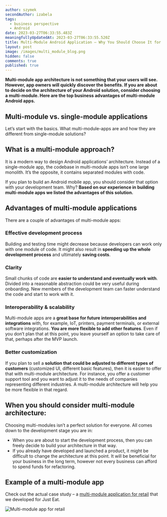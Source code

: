 ```yaml
---
author: szymek
secondAuthor: izabela
tags:
  - business perspective
  - Android
date: 2023-03-27T06:33:55.483Z
meaningfullyUpdatedAt: 2023-03-27T06:33:55.520Z
title: Multi-Module Android Application – Why You Should Choose It for Your Business
layout: post
image: /images/multi_module_blog.png
hidden: false
comments: true
published: true
---
```

**Multi-module app architecture is not something that your users will see. However, app owners will quickly discover the benefits. If you are about to decide on the architecture of your Android solution, consider choosing a multi-module. Here are the top business advantages of multi-module Android apps.**

## Multi-module vs. single-module applications

Let’s start with the basics. What multi-module-apps are and how they are different from single-module solutions?

<div class="important-info"><h2>What is a multi-module approach?</h2><div>It is a modern way to design Android applications’ architecture. Instead of a single-module app, the codebase in multi-module apps isn’t one large monolith. It’s the opposite, it contains separated modules with code.</div></div>

If you plan to build an Android mobile app, you should consider that option with your development team. Why? **Based on our experience in building multi-module apps we listed the advantages of this solution.**

## Advantages of multi-module applications

There are a couple of advantages of multi-module apps:

### Effective development process

Building and testing time might decrease because developers can work only with one module of code. It might also result in **speeding up the whole development process** and ultimately **saving costs**.

### Clarity

Small chunks of code are **easier to understand and eventually work with**. Divided into a reasonable abstraction could be very useful during onboarding. New members of the development team can faster understand the code and start to work with it.

### Interoperability & scalability

Multi-module apps are a **great base for future interoperabilities and integrations** with, for example, IoT, printers, payment terminals, or external software integrations. **You are more flexible to add other features**. Even if you don’t plan that at this point, you leave yourself an option to take care of that, perhaps after the MVP launch.

### Better customization

If you plan to sell a **solution that could be adjusted to different types of customers** (customized UI, different basic features), then it is easier to offer that with multi-module architecture. For instance, you offer a customer support tool and you want to adjust it to the needs of companies representing different industries. A multi-module architecture will help you be more flexible in that regard.

## When you should consider multi-module architecture:

Choosing multi-modules isn’t a perfect solution for everyone. All comes down to the development stage you are in:

* When you are about to start the development process, then you can freely decide to build your architecture in that way. 
* If you already have developed and launched a product, it might be difficult to change the architecture at this point. It will be beneficial for your business in the long term, however not every business can afford to spend funds for refactoring.

## Example of a multi-module app

Check out the actual case study – a [multi-module application for retail](/projects/system-for-restaurants-mobile) that we developed for Just Eat.

<div class="image"><img src="/images/restaurant_apps_mobile_preview.png" alt="Multi-module app for retail" title="Multi-module app for retail"  /> </div>